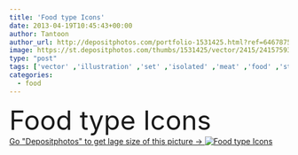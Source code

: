 ```yaml
---
title: 'Food type Icons'
date: 2013-04-19T10:45:43+00:00
author: Tantoon
author_url: http://depositphotos.com/portfolio-1531425.html?ref=64678756
image: https://st.depositphotos.com/thumbs/1531425/vector/2415/24157593/api_thumb_450.jpg?forcejpeg=true
type: "post"
tags: ['vector' ,'illustration' ,'set' ,'isolated' ,'meat' ,'food' ,'steak' ,'barbecue' ,'pie' ,'delicious' ,'dish' ,'sea' ,'vegetable' ,'chicken' ,'potato' ,'carrot' ,'icon' ,'salad' ,'fish' ,'fingers' ,'fast' ,'chinese' ,'japanese' ,'collection' ,'junk' ,'icons' ,'bread' ,'grilled' ,'pasta' ,'silhouettes' ,'sandwich' ,'type' ,'soup' ,'pane' ,'rice' ,'pizza' ,'ladies' ,'ikon' ,'noodles' ,'chips' ,'burger' ,'sushi' ,'spaghetti' ,'shrimp' ,'chopstick' ,'tempo' ,'comida' ,'fajitas' ,'gob' ,'icone' ]
categories: 
  - food
---
```

<div aling="center">
            <font size="60"> Food type Icons</font>   
</div>
<div>
    <a href='https://depositphotos.com/24157593/stock-illustration-food-type-icons.html?ref=64678756' target=_blank > Go "Depositphotos" to get lage size of this picture ->
        <img href='https://depositphotos.com/24157593/stock-illustration-food-type-icons.html?ref=64678756' src='https://st.depositphotos.com/1531425/2415/v/950/depositphotos_24157593-stock-illustration-food-type-icons.jpg?forcejpeg=true' alt='Food type Icons' >
    </a>
</div>
